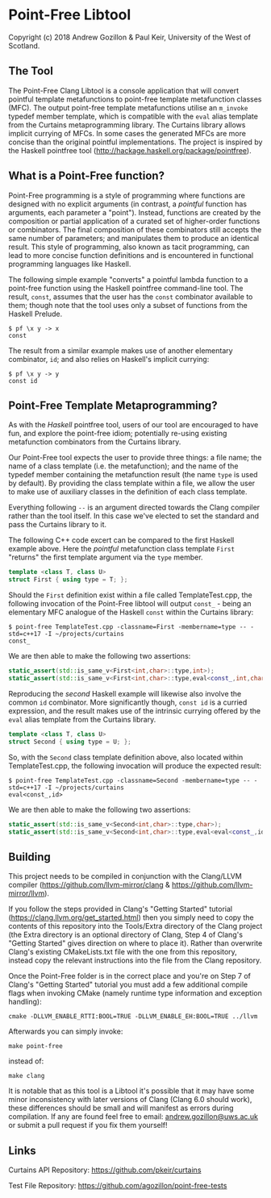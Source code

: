 # Point-Free Libtool  

Copyright (c) 2018 Andrew Gozillon & Paul Keir, University of the West of Scotland.

## The Tool 

The Point-Free Clang Libtool is a console application that will convert pointful template metafunctions to point-free template metafunction classes (MFC). The output point-free template metafunctions utilise an `m_invoke` typedef member template, which is compatible with the `eval` alias template from the Curtains metaprogramming library. The Curtains library allows implicit currying of MFCs. In some cases the generated MFCs are more concise than the original pointful implementations. The project is inspired by the Haskell pointfree tool (http://hackage.haskell.org/package/pointfree).

## What is a Point-Free function?

Point-Free programming is a style of programming where functions are designed with no explicit arguments (in contrast, a *pointful* function has arguments, each parameter a "point"). Instead, functions are created by the composition or partial application of a curated set of higher-order functions or combinators. The final composition of these combinators still accepts the same number of parameters; and manipulates them to produce an identical result. This style of programming, also known as tacit programming, can lead to more concise function definitions and is encountered in functional programming languages like Haskell.

The following simple example "converts" a pointful lambda function to a point-free function using the Haskell pointfree command-line tool. The result, `const`, assumes that the user has the `const` combinator available to them; though note that the tool uses only a subset of functions from the Haskell Prelude.

```
$ pf \x y -> x
const
```

The result from a similar example makes use of another elementary combinator, `id`; and also relies on Haskell's implicit currying:

```
$ pf \x y -> y
const id
```
## Point-Free Template Metaprogramming?

As with the *Haskell* pointfree tool, users of our tool are encouraged to have fun, and explore the point-free idiom; potentially re-using existing metafunction combinators from the Curtains library. 

Our Point-Free tool expects the user to provide three things: a file name; the name of a class template (i.e. the metafunction); and the name of the typedef member containing the metafunction result (the name `type` is used by default). By providing the class template within a file, we allow the user to make use of auxiliary classes in the definition of each class template.

Everything following `--` is an argument directed towards the Clang compiler rather than the tool itself. In this case we've elected to set the standard and pass the Curtains library to it.

The following C++ code excert can be compared to the first Haskell example above. Here the *pointful* metafunction class template `First` "returns" the first template argument via the `type` member.

```C++
template <class T, class U>
struct First { using type = T; };
```

Should the `First` definition exist within a file called TemplateTest.cpp, the following invocation of the Point-Free libtool will output `const_` - being an elementary MFC analogue of the Haskell `const` within the Curtains library:

```
$ point-free TemplateTest.cpp -classname=First -membername=type -- -std=c++17 -I ~/projects/curtains
const_
```

We are then able to make the following two assertions:

```C++
static_assert(std::is_same_v<First<int,char>::type,int>);
static_assert(std::is_same_v<First<int,char>::type,eval<const_,int,char>>);
```

Reproducing the *second* Haskell example will likewise also involve the common `id` combinator. More significantly though, `const id` is a curried expression, and the result makes use of the intrinsic currying offered by the `eval` alias template from the Curtains library.

```C++
template <class T, class U>
struct Second { using type = U; };
```

So, with the `Second` class template definition above, also located within TemplateTest.cpp, the following invocation will produce the expected result:

```
$ point-free TemplateTest.cpp -classname=Second -membername=type -- -std=c++17 -I ~/projects/curtains
eval<const_,id>
```

We are then able to make the following two assertions:

```C++
static_assert(std::is_same_v<Second<int,char>::type,char>);
static_assert(std::is_same_v<Second<int,char>::type,eval<eval<const_,id>,int,char>>);
```

## Building

This project needs to be compiled in conjunction with the Clang/LLVM compiler (https://github.com/llvm-mirror/clang & https://github.com/llvm-mirror/llvm).

If you follow the steps provided in Clang's "Getting Started" tutorial (https://clang.llvm.org/get_started.html) then you simply need to copy the contents of this repository into the Tools/Extra directory of the Clang project (the Extra directory is an optional directory of Clang, Step 4 of Clang's "Getting Started" gives direction on where to place it). Rather than overwrite Clang's existing CMakeLists.txt file with the one from this repository, instead copy the relevant instructions into the file from the Clang repository.  

Once the Point-Free folder is in the correct place and you're on Step 7 of Clang's "Getting Started" tutorial you must add a few additional compile flags when invoking CMake (namely runtime type information and exception handling):

```
cmake -DLLVM_ENABLE_RTTI:BOOL=TRUE -DLLVM_ENABLE_EH:BOOL=TRUE ../llvm
```

Afterwards you can simply invoke: 

```
make point-free
```

instead of: 

```
make clang
```

It is notable that as this tool is a Libtool it's possible that it may have some minor inconsistency with later versions of Clang (Clang 6.0 should work), these differences should be small and will manifest as errors during compilation. If any are found feel free to email: andrew.gozillon@uws.ac.uk or submit a pull request if you fix them yourself!

## Links 

Curtains API Repository: https://github.com/pkeir/curtains
 
Test File Repository: https://github.com/agozillon/point-free-tests
 

